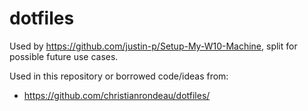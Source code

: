 # dotfiles

Used by https://github.com/justin-p/Setup-My-W10-Machine, split for possible future use cases. 

Used in this repository or borrowed code/ideas from:
- https://github.com/christianrondeau/dotfiles/
